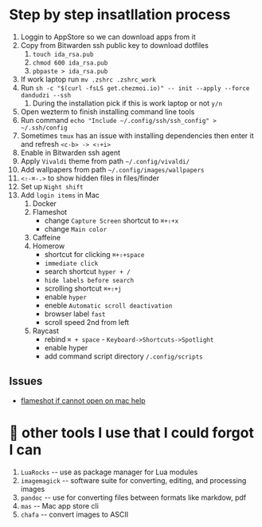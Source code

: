 # Step by step insatllation process

1. Loggin to AppStore so we can download apps from it
1. Copy from Bitwarden ssh public key to download dotfiles
    1. `touch ida_rsa.pub`
    1. `chmod 600 ida_rsa.pub`
    1. `pbpaste > ida_rsa.pub`
1. If work laptop run `mv .zshrc .zshrc_work`
1. Run `sh -c "$(curl -fsLS get.chezmoi.io)" -- init --apply --force dandudzi --ssh`
    1. During the installation pick if this is work laptop or not `y/n`
1. Open wezterm to finish installing command line tools
1. Run command  `echo "Include ~/.config/ssh/ssh_config" > ~/.ssh/config`
1. Sometimes `tmux` has an issue with installing dependencies then enter it and refresh `<c-b> -> <⇧+i>`
1. Enable in Bitwarden ssh agent
1. Apply `Vivaldi` theme from path `~/.config/vivaldi/`
1. Add wallpapers from path `~/.config/images/wallpapers`
1. `<⇧-⌘-.>` to show hidden files in files/finder
1. Set up `Night shift`
1. Add `login items` in Mac
    1. Docker
    1. Flameshot
        - change `Capture Screen` shortcut to `⌘+⇧+x`
        - change `Main color`
    1. Caffeine
    1. Homerow
        - shortcut for clicking `⌘+⇧+space`
        - `immediate click`
        - search shortcut `hyper + /`
        - `hide labels before search`
        - scrolling shortcut `⌘+⇧+j`
        - enable `hyper`
        - eneble `Automatic scroll deactivation`
        - browser label `fast`
        - scroll speed 2nd from left
    1. Raycast
        - rebind `⌘ + space` - `Keyboard->Shortcuts->Spotlight`
        - enable hyper
        - add command script directory `/.config/scripts`

## Issues

- [flameshot if cannot open on mac help](https://github.com/flameshot-org/flameshot/issues/3572#issuecomment-2089076723)

# 🔨 other tools I use that I could forgot I can

1. `LuaRocks`               -- use as package manager for Lua modules
1. `imagemagick`            -- software suite for converting, editing, and processing images
1. `pandoc`                 -- use for converting files between formats like markdow, pdf
1. `mas`                    -- Mac app store cli
1. `chafa`                  -- convert images to ASCII
